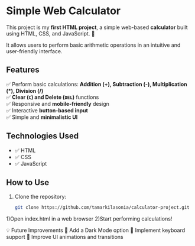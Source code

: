# Simple Web Calculator

This project is my **first HTML project**, a simple web-based **calculator** built using HTML, CSS, and JavaScript. 🚀  

It allows users to perform basic arithmetic operations in an intuitive and user-friendly interface.  

## Features
✅ Perform basic calculations: **Addition (+), Subtraction (-), Multiplication (*), Division (/)**  
✅ **Clear (`C`) and Delete (`DEL`)** functions  
✅ Responsive and **mobile-friendly** design  
✅ Interactive **button-based input**  
✅ Simple and **minimalistic UI**  

## Technologies Used
- ✅ HTML 
- ✅ CSS
- ✅ JavaScript  


##  How to Use
1. Clone the repository:  
   ```bash
   git clone https://github.com/tamarkilasonia/calculator-project.git

1)Open index.html in a web browser
2)Start performing calculations!


💡 Future Improvements
🔹 Add a Dark Mode option
🔹 Implement keyboard support
🔹 Improve UI animations and transitions

